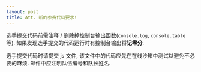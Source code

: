 ```yaml
---
layout: post
title: Att. 新的参赛代码要求! 
---
```


选手提交代码前需注释 / 删除掉控制台输出函数(`console.log`, `console.table` 等). 如果发现选手提交的代码运行时有控制台输出将**记零分**. 

选手提交代码时请提交 js 文件, 该文件中的代码应先在在线沙箱中测试以避免不必要的麻烦. 邮件中应注明队伍编号和队长姓名. 